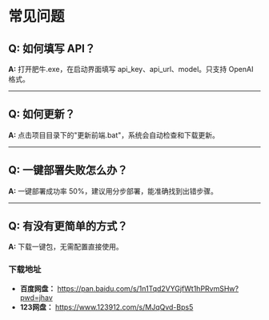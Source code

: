 # 常见问题

## Q: 如何填写 API？
**A:** 打开肥牛.exe，在启动界面填写 api_key、api_url、model。只支持 OpenAI 格式。

---

## Q: 如何更新？
**A:** 点击项目目录下的"更新前端.bat"，系统会自动检查和下载更新。

---

## Q: 一键部署失败怎么办？
**A:** 一键部署成功率 50%，建议用分步部署，能准确找到出错步骤。

---

## Q: 有没有更简单的方式？
**A:** 下载一键包，无需配置直接使用。

### 下载地址
- **百度网盘：** https://pan.baidu.com/s/1n1Tqd2VYGjfWt1hPRvmSHw?pwd=jhav
- **123网盘：** https://www.123912.com/s/MJqQvd-Bps5
